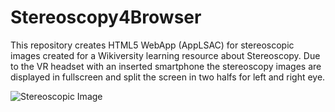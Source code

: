 # Stereoscopy4Browser
This repository creates HTML5 WebApp (AppLSAC) for stereoscopic images created for a Wikiversity learning resource about Stereoscopy. Due to the VR headset with an inserted smartphone the stereoscopy images are displayed in fullscreen and split the screen in two halfs for left and right eye.

![Stereoscopic Image](./img/bench_stereoscopy.png)
